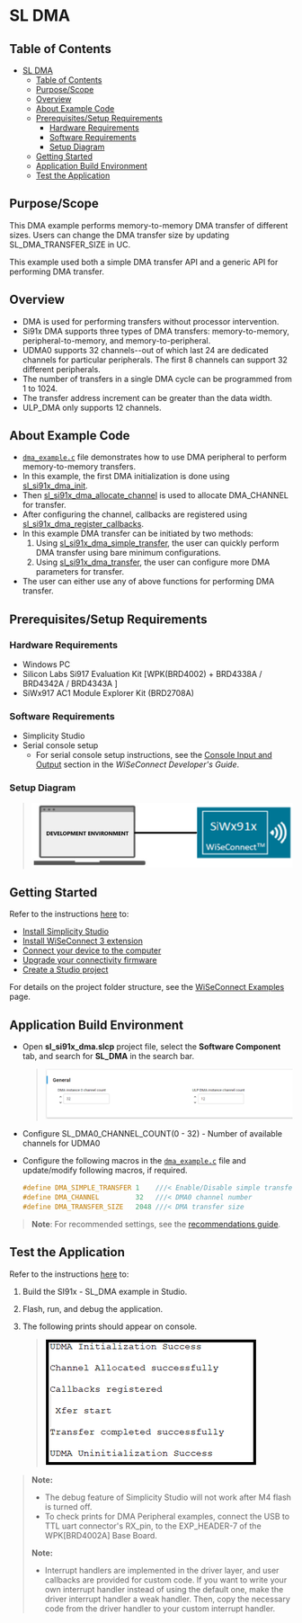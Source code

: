 # SL DMA

## Table of Contents

- [SL DMA](#sl-dma)
  - [Table of Contents](#table-of-contents)
  - [Purpose/Scope](#purposescope)
  - [Overview](#overview)
  - [About Example Code](#about-example-code)
  - [Prerequisites/Setup Requirements](#prerequisitessetup-requirements)
    - [Hardware Requirements](#hardware-requirements)
    - [Software Requirements](#software-requirements)
    - [Setup Diagram](#setup-diagram)
  - [Getting Started](#getting-started)
  - [Application Build Environment](#application-build-environment)
  - [Test the Application](#test-the-application)

## Purpose/Scope

This DMA example performs memory-to-memory DMA transfer of different sizes. Users can change the DMA transfer size by updating SL_DMA_TRANSFER_SIZE in UC.

This example used both a simple DMA transfer API and a generic API for performing DMA transfer.

## Overview

- DMA is used for performing transfers without processor intervention.
- Si91x DMA supports three types of DMA transfers: memory-to-memory, peripheral-to-memory, and memory-to-peripheral.
- UDMA0 supports 32 channels--out of which last 24 are dedicated channels for particular peripherals. The first 8 channels can support 32 different peripherals.
- The number of transfers in a single DMA cycle can be programmed from 1 to 1024.
- The transfer address increment can be greater than the data width.
- ULP_DMA only supports 12 channels.

## About Example Code

- [`dma_example.c`](https://github.com/SiliconLabs/wiseconnect/blob/master/examples/si91x_soc/peripheral/sl_si91x_dma/dma_example.c) file demonstrates how to use DMA peripheral to perform memory-to-memory transfers.
- In this example, the first DMA initialization is done using [sl_si91x_dma_init](https://docs.silabs.com/wiseconnect/latest/wiseconnect-api-reference-guide-si91x-peripherals/dma#sl-si91x-dma-init).
- Then [sl_si91x_dma_allocate_channel](https://docs.silabs.com/wiseconnect/latest/wiseconnect-api-reference-guide-si91x-peripherals/dma#sl-si91x-dma-allocate-channel) is used to allocate DMA_CHANNEL for transfer.
- After configuring the channel, callbacks are registered using [sl_si91x_dma_register_callbacks](https://docs.silabs.com/wiseconnect/latest/wiseconnect-api-reference-guide-si91x-peripherals/dma#sl-si91x-dma-register-callbacks).
- In this example DMA transfer can be initiated by two methods:
  1. Using [sl_si91x_dma_simple_transfer](https://docs.silabs.com/wiseconnect/latest/wiseconnect-api-reference-guide-si91x-peripherals/dma#sl-si91x-dma-simple-transfer), the user can quickly perform DMA transfer using bare minimum configurations.
  2. Using [sl_si91x_dma_transfer](https://docs.silabs.com/wiseconnect/latest/wiseconnect-api-reference-guide-si91x-peripherals/dma#sl-si91x-dma-transfer), the user can configure more DMA parameters for transfer.
- The user can either use any of above functions for performing DMA transfer.

## Prerequisites/Setup Requirements

### Hardware Requirements

- Windows PC
- Silicon Labs Si917 Evaluation Kit [WPK(BRD4002) + BRD4338A / BRD4342A / BRD4343A ]
- SiWx917 AC1 Module Explorer Kit (BRD2708A)

### Software Requirements

- Simplicity Studio
- Serial console setup
  - For serial console setup instructions, see the [Console Input and Output](https://docs.silabs.com/wiseconnect/latest/wiseconnect-developers-guide-developing-for-silabs-hosts/#console-input-and-output) section in the *WiSeConnect Developer's Guide*.

### Setup Diagram

> ![Figure: setupdiagram](resources/readme/setupdiagram.png)

## Getting Started

Refer to the instructions [here](https://docs.silabs.com/wiseconnect/latest/wiseconnect-getting-started/) to:

- [Install Simplicity Studio](https://docs.silabs.com/wiseconnect/latest/wiseconnect-developers-guide-developing-for-silabs-hosts/#install-simplicity-studio)
- [Install WiSeConnect 3 extension](https://docs.silabs.com/wiseconnect/latest/wiseconnect-developers-guide-developing-for-silabs-hosts/#install-the-wi-se-connect-3-extension)
- [Connect your device to the computer](https://docs.silabs.com/wiseconnect/latest/wiseconnect-developers-guide-developing-for-silabs-hosts/#connect-si-wx91x-to-computer)
- [Upgrade your connectivity firmware](https://docs.silabs.com/wiseconnect/latest/wiseconnect-developers-guide-developing-for-silabs-hosts/#update-si-wx91x-connectivity-firmware)
- [Create a Studio project](https://docs.silabs.com/wiseconnect/latest/wiseconnect-developers-guide-developing-for-silabs-hosts/#create-a-project)

For details on the project folder structure, see the [WiSeConnect Examples](https://docs.silabs.com/wiseconnect/latest/wiseconnect-examples/#example-folder-structure) page.

## Application Build Environment

- Open **sl_si91x_dma.slcp** project file, select the **Software Component** tab, and search for **SL_DMA** in the search bar.

  > ![Figure: ucScreenDMA](resources/uc_screen/ucScreenDMA.png)

- Configure SL_DMA0_CHANNEL_COUNT(0 - 32) - Number of available channels for UDMA0
- Configure the following macros in the [`dma_example.c`](https://github.com/SiliconLabs/wiseconnect/blob/master/examples/si91x_soc/peripheral/sl_si91x_dma/dma_example.c) file and update/modify following macros, if required.

    ```C
    #define DMA_SIMPLE_TRANSFER 1    ///< Enable/Disable simple transfer
    #define DMA_CHANNEL         32   ///< DMA0 channel number 
    #define DMA_TRANSFER_SIZE   2048 ///< DMA transfer size 
    ```  

> **Note**: For recommended settings, see the [recommendations guide](https://docs.silabs.com/wiseconnect/latest/wiseconnect-developers-guide-prog-recommended-settings/).

## Test the Application

Refer to the instructions [here](https://docs.silabs.com/wiseconnect/latest/wiseconnect-getting-started/) to:

1. Build the SI91x - SL_DMA example in Studio.
2. Flash, run, and debug the application.
3. The following prints should appear on console.

   > ![Figure: outputConsoleI_DMA](resources/readme/outputConsoleI_DMA.png)

> **Note:**
>
> - The debug feature of Simplicity Studio will not work after M4 flash is turned off.
> - To check prints for DMA Peripheral examples, connect the USB to TTL uart connector's RX_pin, to the EXP_HEADER-7 of the WPK[BRD4002A] Base Board.
>
> **Note:**
>
> - Interrupt handlers are implemented in the driver layer, and user callbacks are provided for custom code. If you want to write your own interrupt handler instead of using the default one, make the driver interrupt handler a weak handler. Then, copy the necessary code from the driver handler to your custom interrupt handler.
